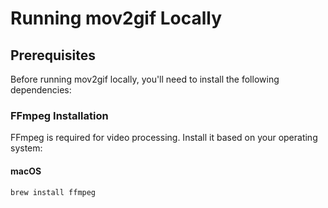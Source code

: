 # Running mov2gif Locally

## Prerequisites

Before running mov2gif locally, you'll need to install the following dependencies:

### FFmpeg Installation

FFmpeg is required for video processing. Install it based on your operating system:

#### macOS
```bash
brew install ffmpeg
```
